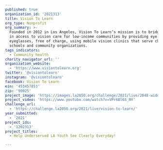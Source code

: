 ```yaml
---
published: true
organization_id: '2021313'
title: Vision To Learn
org_type: Nonprofit
org_summary: >-
  Founded in 2012 in Los Angeles, Vision To Learn’s mission is to bridge the gap
  in access to vision care for low-income communities by providing eye exams and
  eyeglasses, free of charge, using mobile vision clinics that serve children at
  schools and community organizations.
tags_indicators:
  - Community health
charity_navigator_url: ''
organization_website:
  - 'https://www.visiontolearn.org'
twitter: '@visiontolearn'
instagram: '@visiontolearn'
facebook: Vision To Learn
ein: '453457853'
zip: '90025'
project_image: 'https://images.la2050.org/challenge/2021/live/2048-wide/vision-to-learn.jpg'
project_video: 'https://www.youtube.com/watch?v=VPr6Bl6S_MY'
challenge_url:
  - 'https://challenge.la2050.org/2021/live/vision-to-learn/'
year_submitted:
  - '2021'
project_ids:
  - '1202313'
project_titles:
  - Help Underserved LA Youth See Clearly Everyday!

---
```

